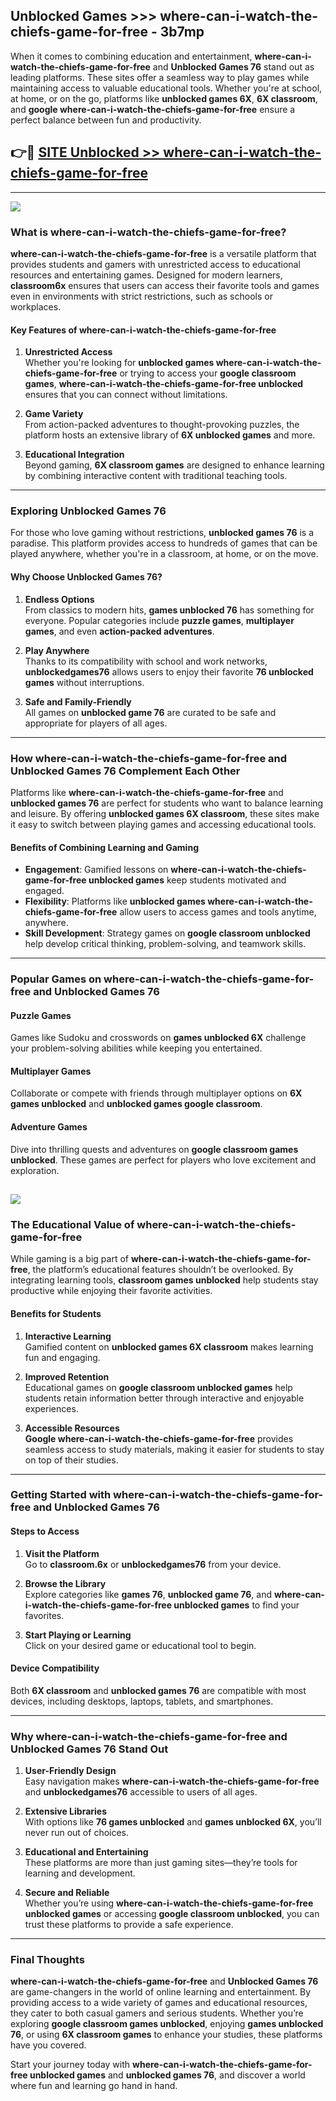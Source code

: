 ## Unblocked Games >>> where-can-i-watch-the-chiefs-game-for-free - 3b7mp 

When it comes to combining education and entertainment, **where-can-i-watch-the-chiefs-game-for-free** and **Unblocked Games 76** stand out as leading platforms. These sites offer a seamless way to play games while maintaining access to valuable educational tools. Whether you're at school, at home, or on the go, platforms like **unblocked games 6X**, **6X classroom**, and **google where-can-i-watch-the-chiefs-game-for-free** ensure a perfect balance between fun and productivity.
## 👉🔴 [SITE Unblocked >> where-can-i-watch-the-chiefs-game-for-free](https://unblockedgames.edu.pl?title=where-can-i-watch-the-chiefs-game-for-free&ref=22JU)
---
<a href="https://unblockedgames.edu.pl?title=where-can-i-watch-the-chiefs-game-for-free&ref=22JU/"><img src="https://github.com/user-attachments/assets/438f12ca-57a4-47a3-8ead-c64da593a1e5"/></a>
### What is where-can-i-watch-the-chiefs-game-for-free?  

**where-can-i-watch-the-chiefs-game-for-free** is a versatile platform that provides students and gamers with unrestricted access to educational resources and entertaining games. Designed for modern learners, **classroom6x** ensures that users can access their favorite tools and games even in environments with strict restrictions, such as schools or workplaces.  

#### Key Features of where-can-i-watch-the-chiefs-game-for-free  

1. **Unrestricted Access**  
   Whether you're looking for **unblocked games where-can-i-watch-the-chiefs-game-for-free** or trying to access your **google classroom games**, **where-can-i-watch-the-chiefs-game-for-free unblocked** ensures that you can connect without limitations.  

2. **Game Variety**  
   From action-packed adventures to thought-provoking puzzles, the platform hosts an extensive library of **6X unblocked games** and more.  

3. **Educational Integration**  
   Beyond gaming, **6X classroom games** are designed to enhance learning by combining interactive content with traditional teaching tools.  



---

### Exploring Unblocked Games 76  

For those who love gaming without restrictions, **unblocked games 76** is a paradise. This platform provides access to hundreds of games that can be played anywhere, whether you're in a classroom, at home, or on the move.  

#### Why Choose Unblocked Games 76?  

1. **Endless Options**  
   From classics to modern hits, **games unblocked 76** has something for everyone. Popular categories include **puzzle games**, **multiplayer games**, and even **action-packed adventures**.  

2. **Play Anywhere**  
   Thanks to its compatibility with school and work networks, **unblockedgames76** allows users to enjoy their favorite **76 unblocked games** without interruptions.  

3. **Safe and Family-Friendly**  
   All games on **unblocked game 76** are curated to be safe and appropriate for players of all ages.  

---

### How where-can-i-watch-the-chiefs-game-for-free and Unblocked Games 76 Complement Each Other  

Platforms like **where-can-i-watch-the-chiefs-game-for-free** and **unblocked games 76** are perfect for students who want to balance learning and leisure. By offering **unblocked games 6X classroom**, these sites make it easy to switch between playing games and accessing educational tools.  

#### Benefits of Combining Learning and Gaming  

- **Engagement**: Gamified lessons on **where-can-i-watch-the-chiefs-game-for-free unblocked games** keep students motivated and engaged.  
- **Flexibility**: Platforms like **unblocked games where-can-i-watch-the-chiefs-game-for-free** allow users to access games and tools anytime, anywhere.  
- **Skill Development**: Strategy games on **google classroom unblocked** help develop critical thinking, problem-solving, and teamwork skills.  

---

### Popular Games on where-can-i-watch-the-chiefs-game-for-free and Unblocked Games 76  

#### Puzzle Games  

Games like Sudoku and crosswords on **games unblocked 6X** challenge your problem-solving abilities while keeping you entertained.  

#### Multiplayer Games  

Collaborate or compete with friends through multiplayer options on **6X games unblocked** and **unblocked games google classroom**.  

#### Adventure Games  

Dive into thrilling quests and adventures on **google classroom games unblocked**. These games are perfect for players who love excitement and exploration.  

<a href="http://download.freeplayer.one?title=where-can-i-watch-the-chiefs-game-for-free&ref=23D/"><img src="https://github.com/user-attachments/assets/fe0c3e91-c8e1-489c-acf0-e2f614c12fb8"/></a>
---

### The Educational Value of where-can-i-watch-the-chiefs-game-for-free  

While gaming is a big part of **where-can-i-watch-the-chiefs-game-for-free**, the platform’s educational features shouldn’t be overlooked. By integrating learning tools, **classroom games unblocked** help students stay productive while enjoying their favorite activities.  

#### Benefits for Students  

1. **Interactive Learning**  
   Gamified content on **unblocked games 6X classroom** makes learning fun and engaging.  

2. **Improved Retention**  
   Educational games on **google classroom unblocked games** help students retain information better through interactive and enjoyable experiences.  

3. **Accessible Resources**  
   **Google where-can-i-watch-the-chiefs-game-for-free** provides seamless access to study materials, making it easier for students to stay on top of their studies.  

---

### Getting Started with where-can-i-watch-the-chiefs-game-for-free and Unblocked Games 76  

#### Steps to Access  

1. **Visit the Platform**  
   Go to **classroom.6x** or **unblockedgames76** from your device.  

2. **Browse the Library**  
   Explore categories like **games 76**, **unblocked game 76**, and **where-can-i-watch-the-chiefs-game-for-free unblocked games** to find your favorites.  

3. **Start Playing or Learning**  
   Click on your desired game or educational tool to begin.  

#### Device Compatibility  

Both **6X classroom** and **unblocked games 76** are compatible with most devices, including desktops, laptops, tablets, and smartphones.  

---

### Why where-can-i-watch-the-chiefs-game-for-free and Unblocked Games 76 Stand Out  

1. **User-Friendly Design**  
   Easy navigation makes **where-can-i-watch-the-chiefs-game-for-free** and **unblockedgames76** accessible to users of all ages.  

2. **Extensive Libraries**  
   With options like **76 games unblocked** and **games unblocked 6X**, you’ll never run out of choices.  

3. **Educational and Entertaining**  
   These platforms are more than just gaming sites—they’re tools for learning and development.  

4. **Secure and Reliable**  
   Whether you’re using **where-can-i-watch-the-chiefs-game-for-free unblocked games** or accessing **google classroom unblocked**, you can trust these platforms to provide a safe experience.  

---

### Final Thoughts  

**where-can-i-watch-the-chiefs-game-for-free** and **Unblocked Games 76** are game-changers in the world of online learning and entertainment. By providing access to a wide variety of games and educational resources, they cater to both casual gamers and serious students. Whether you’re exploring **google classroom games unblocked**, enjoying **games unblocked 76**, or using **6X classroom games** to enhance your studies, these platforms have you covered.  

Start your journey today with **where-can-i-watch-the-chiefs-game-for-free unblocked games** and **unblocked games 76**, and discover a world where fun and learning go hand in hand.  